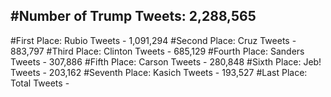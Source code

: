#Number of Trump Tweets: 2,288,565
---
#First Place: Rubio Tweets - 1,091,294
#Second Place: Cruz Tweets - 883,797
#Third Place: Clinton Tweets - 685,129
#Fourth Place: Sanders Tweets - 307,886
#Fifth Place: Carson Tweets - 280,848
#Sixth Place: Jeb! Tweets - 203,162
#Seventh Place: Kasich Tweets - 193,527
#Last Place: Total Tweets -  

